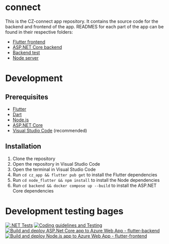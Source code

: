 # connect
This is the CZ-connect app repository. It contains the source code for the backend and frontend of the app.
READMES for each part of the app can be found in their respective folders:
- [Flutter frontend](https://github.com/CZ-connect/CZ-Connect/tree/feature/documentation/cz_app)
- [ASP.NET Core backend](https://github.com/CZ-connect/CZ-Connect/tree/feature/documentation/backend)
- [Backend test](https://github.com/CZ-connect/CZ-Connect/tree/feature/documentation/backend.tests)
- [Node server](https://github.com/CZ-connect/CZ-Connect/tree/feature/documentation/node_flutter)
# Development
## Prerequisites
- [Flutter](https://flutter.dev/docs/get-started/install)
- [Dart](https://dart.dev/get-dart)
- [Node.js](https://nodejs.org/en/download/)
- [ASP.NET Core](https://dotnet.microsoft.com/download)
- [Visual Studio Code](https://code.visualstudio.com/download) (recommended)

## Installation
1. Clone the repository
2. Open the repository in Visual Studio Code
3. Open the terminal in Visual Studio Code
4. Run `cd cz_app && flutter pub get` to install the Flutter dependencies
5. Run `cd node_flutter && npm install` to install the Node dependencies
6. Run `cd backend && docker compose up --build` to install the ASP.NET Core dependencies

# Development testing bages
[![.NET Tests](https://github.com/CZ-connect/CZ-Connect/actions/workflows/backend_tests.yml/badge.svg)](https://github.com/CZ-connect/CZ-Connect/actions/workflows/backend_tests.yml)
[![Coding guidelines and Testing](https://github.com/CZ-connect/CZ-Connect/actions/workflows/dart_code_guidelines.yml/badge.svg)](https://github.com/CZ-connect/CZ-Connect/actions/workflows/dart_code_guidelines.yml)
[![Build and deploy ASP.Net Core app to Azure Web App - flutter-backend](https://github.com/CZ-connect/CZ-Connect/actions/workflows/feature-deployment_flutter-backend.yml/badge.svg?branch=development)](https://github.com/CZ-connect/CZ-Connect/actions/workflows/feature-deployment_flutter-backend.yml)
[![Build and deploy Node.js app to Azure Web App - flutter-frontend](https://github.com/CZ-connect/CZ-Connect/actions/workflows/feature-deployment_flutter-frontend.yml/badge.svg)](https://github.com/CZ-connect/CZ-Connect/actions/workflows/feature-deployment_flutter-frontend.yml)

